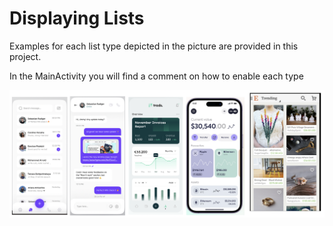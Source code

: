 # Displaying Lists
Examples for each list type depicted in the picture are provided in this project.

In the MainActivity you will find a comment on how to enable each type

<img src="lists.png" width="800">
